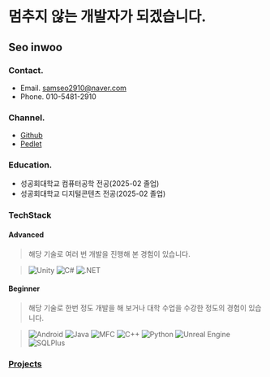 # 멈추지 않는 개발자가 되겠습니다.

## Seo inwoo
### Contact.
- Email. samseo2910@naver.com
- Phone. 010-5481-2910
### Channel.
- [Github](https://github.com/ISiwooI)
- [Pedlet](https://padlet.com/samseo29101/padlet-kd9in0a4qasc8vws)
### Education.
- 성공회대학교 컴퓨터공학 전공(2025-02 졸업)
- 성공회대학교 디지털콘텐츠 전공(2025-02 졸업)

### TechStack

#### Advanced
> 해당 기술로 여러 번 개발을 진행해 본 경험이 있습니다.

> ![Unity](https://img.shields.io/badge/Unity-%23000000.svg?style=for-the-badge&logo=unity&logoColor=white)
![C#](https://img.shields.io/badge/C%23-%23239120.svg?style=for-the-badge&logo=csharp&logoColor=white)
![.NET](https://img.shields.io/badge/.NET-5C2D91?style=for-the-badge&logo=.net&logoColor=white)

#### Beginner
> 해당 기술로 한번 정도 개발을 해 보거나 대학 수업을 수강한 정도의 경험이 있습니다.

> ![Android](https://img.shields.io/badge/Android-3DDC84?style=for-the-badge&logo=android&logoColor=white)
![Java](https://img.shields.io/badge/Java-%23ED8B00.svg?style=for-the-badge&logo=openjdk&logoColor=white)
![MFC](https://img.shields.io/badge/MFC-blue?style=for-the-badge)
![C++](https://img.shields.io/badge/C%2B%2B-%2300599C.svg?style=for-the-badge&logo=c%2B%2B&logoColor=white)
![Python](https://img.shields.io/badge/Python-3670A0?style=for-the-badge&logo=python&logoColor=ffdd54)
![Unreal Engine](https://img.shields.io/badge/Unreal%20Engine-%23313131.svg?style=for-the-badge&logo=unrealengine&logoColor=white)
![SQLPlus](https://img.shields.io/badge/SQLPlus-blue?style=for-the-badge)

### [Projects](https://github.com/stars/ISiwooI/lists/my-stack)

<!--
**ISiwooI/ISiwooI** is a ✨ _special_ ✨ repository because its `README.md` (this file) appears on your GitHub profile.

Here are some ideas to get you started:

- 🔭 I’m currently working on ...
- 🌱 I’m currently learning ...
- 👯 I’m looking to collaborate on ...
- 🤔 I’m looking for help with ...
- 💬 Ask me about ...
- 📫 How to reach me: ...
- 😄 Pronouns: ...
- ⚡ Fun fact: ...
-->
